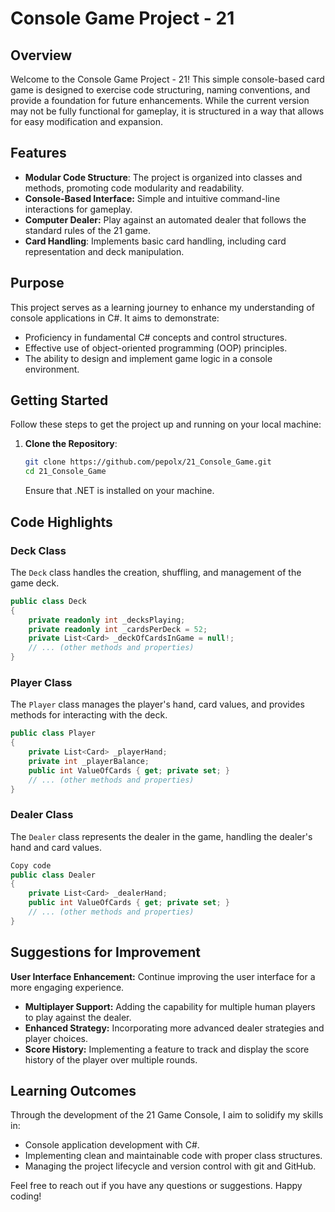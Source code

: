 # Console Game Project - 21

## Overview

Welcome to the Console Game Project - 21! This simple console-based card game is designed to exercise code structuring, naming conventions, and provide a foundation for future enhancements. While the current version may not be fully functional for gameplay, it is structured in a way that allows for easy modification and expansion.

## Features

- **Modular Code Structure**: The project is organized into classes and methods, promoting code modularity and readability.
- **Console-Based Interface:** Simple and intuitive command-line interactions for gameplay.
- **Computer Dealer:** Play against an automated dealer that follows the standard rules of the 21 game.
- **Card Handling**: Implements basic card handling, including card representation and deck manipulation.

## Purpose

This project serves as a learning journey to enhance my understanding of console applications in C#. It aims to demonstrate:
- Proficiency in fundamental C# concepts and control structures.
- Effective use of object-oriented programming (OOP) principles.
- The ability to design and implement game logic in a console environment.


## Getting Started

Follow these steps to get the project up and running on your local machine:

1. **Clone the Repository**:

    ```bash
    git clone https://github.com/pepolx/21_Console_Game.git
    cd 21_Console_Game
    ```

    Ensure that .NET is installed on your machine.

## Code Highlights

### Deck Class

The `Deck` class handles the creation, shuffling, and management of the game deck.

```csharp
public class Deck
{
    private readonly int _decksPlaying;
    private readonly int _cardsPerDeck = 52;
    private List<Card> _deckOfCardsInGame = null!;
    // ... (other methods and properties)
}
```

### Player Class

The `Player` class manages the player's hand, card values, and provides methods for interacting with the deck.

```csharp
public class Player
{
    private List<Card> _playerHand;
    private int _playerBalance;
    public int ValueOfCards { get; private set; }
    // ... (other methods and properties)
}
```

### Dealer Class

The `Dealer` class represents the dealer in the game, handling the dealer's hand and card values.

```csharp
Copy code
public class Dealer
{
    private List<Card> _dealerHand;
    public int ValueOfCards { get; private set; }
    // ... (other methods and properties)
}
```

## Suggestions for Improvement

**User Interface Enhancement:** Continue improving the user interface for a more engaging experience.
- **Multiplayer Support:** Adding the capability for multiple human players to play against the dealer.
- **Enhanced Strategy:** Incorporating more advanced dealer strategies and player choices.
- **Score History:** Implementing a feature to track and display the score history of the player over multiple rounds.

## Learning Outcomes

Through the development of the 21 Game Console, I aim to solidify my skills in:
- Console application development with C#.
- Implementing clean and maintainable code with proper class structures.
- Managing the project lifecycle and version control with git and GitHub.





Feel free to reach out if you have any questions or suggestions. Happy coding!


